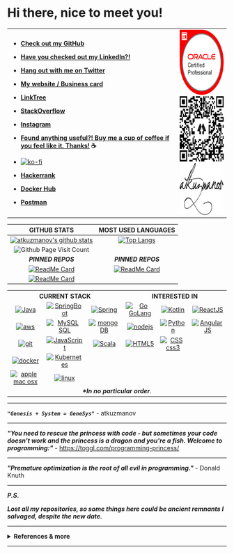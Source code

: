 # Hi there, nice to meet you!

<table cellspacing="1" cellpadding="2" valign="middle" style="border-collapse: collapse; border: none;">
  <tbody>
    <tr style="border: none;">
      <td style="border: none;">

- **[Check out my GitHub](https://github.com/atkuzmanov)**

- **[Have you checked out my LinkedIn?!](https://www.linkedin.com/in/atkuzmanov/)**

- **[Hang out with me on Twitter](https://twitter.com/atkuzmanov)**

- **[My website / Business card](https://atkuzmanov.wordpress.com/)**

- **[LinkTree](https://linktr.ee/atkuzmanov)**

- **[StackOverflow](https://stackoverflow.com/users/2356062/atkuzmanov)**

- **[Instagram](https://www.instagram.com/atkuzmanov/)**

- **[Found anything useful?! Buy me a cup of coffee if you feel like it. Thanks!️](https://sites.google.com/view/atkuzmanov/home) ☕**

- [![ko-fi](https://www.ko-fi.com/img/githubbutton_sm.svg)](https://ko-fi.com/V7V22AJ80)

- **[Hackerrank](https://www.hackerrank.com/atkuzmanov?hr_r=1)**
- **[Docker Hub](https://hub.docker.com/u/atkuzmanov/)**
- **[Postman](https://explore.postman.com/atkuzmanov)**
      </td>
      <td style="border: none;">
        <a href="https://www.youracclaim.com/badges/77eb4480-a202-44ae-85da-fb729e84081d/public_url"><img src="https://raw.githubusercontent.com/atkuzmanov/atkuzmanov/master/resources/atkuzmanov-ocjp-oracle-certified-professional-java-se-6-programmer.png" alt="ocjp badge" width="150" height="150"/></a>
        <br>
        <a href="https://linktr.ee/atkuzmanov"><img src="https://raw.githubusercontent.com/atkuzmanov/atkuzmanov/master/resources/atkuzmanov%20linktr%202020-08-13.png" alt="linktree qr code" width="150" height="150"/></a>
        <br>
        <a href="https://atkuzmanov.wordpress.com/"><img src="https://raw.githubusercontent.com/atkuzmanov/atkuzmanov/master/resources/atkuzmanov-pretty.png" alt="stylized name" width="170" height="120"/></a>
      </td>
  </tbody>
</table>

|GITHUB STATS|MOST USED LANGUAGES|
|:---:|:---:|
|[![atkuzmanov's github stats](https://github-readme-stats.vercel.app/api?username=atkuzmanov&hide=contribs,issues&count_private=true&show_icons=true&theme=tokyonight)](https://github.com/anuraghazra/github-readme-stats)|[![Top Langs](https://github-readme-stats.vercel.app/api/top-langs/?username=atkuzmanov&hide=Rich%20Text%20Format,html,css,python,javascript&langs_count=10&layout=compact&theme=tokyonight)](https://github.com/anuraghazra/github-readme-stats)|
|![Github Page Visit Count](https://komarev.com/ghpvc/?username=atkuzmanov)||
|***PINNED REPOS***|***PINNED REPOS***|
|[![ReadMe Card](https://github-readme-stats.vercel.app/api/pin/?username=atkuzmanov&repo=genesys-java-springboot-docker)](https://github.com/atkuzmanov/genesys-java-springboot-docker)|[![ReadMe Card](https://github-readme-stats.vercel.app/api/pin/?username=atkuzmanov&repo=genesys-java-springbt-parent-pom)](https://github.com/atkuzmanov/genesys-java-springbt-parent-pom)|
|[![ReadMe Card](https://github-readme-stats.vercel.app/api/pin/?username=atkuzmanov&repo=genesys-java-springbt-dockr-kubernts)](https://github.com/atkuzmanov/genesys-java-springbt-dockr-kubernts)||

<table border="0" cellspacing="1" cellpadding="2" allign="center">
  <tbody>
    <tr>
      <th colspan="3">CURRENT STACK</th>
      <th colspan="3">INTERESTED IN</th>
    </tr>
    <tr>
      <td align="center">
        <a href="https://www.java.com/en/">
          <img src="https://devicon.dev/devicon.git/icons/java/java-original-wordmark.svg" alt="Java" width="70" height="70"/>
        </a>
      </td>
      <td align="center">
        <a href="https://spring.io/projects/spring-boot">
          <img src="https://spring.io/images/projects/spring-boot-7f2e24fb962501672cc91ccd285ed2ba.svg" alt="SpringBoot" width="70" height="70"/>
        </a>
      </td>
      <td align="center">
        <a href="https://spring.io/">
          <img src="https://spring.io/images/spring-logo-9146a4d3298760c2e7e49595184e1975.svg" alt="Spring" width="70" height="70"/>
        </a>
      </td>
      <td align="center">
        <a href="https://golang.org/">
          <img src="https://golang.org/lib/godoc/images/go-logo-blue.svg" alt="Go GoLang" width="70" height="70"/>
        </a>
      </td>
      <td align="center">
        <a href="https://kotlinlang.org/">
          <img src="https://upload.wikimedia.org/wikipedia/commons/7/74/Kotlin-logo.svg" alt="Kotlin" width="70" height="70"/>
        </a>
      </td>
      <td align="center">
        <a href="https://reactjs.org/">
          <img src="https://devicon.dev/devicon.git/icons/react/react-original-wordmark.svg" alt="ReactJS" width="70" height="70"/>
        </a>
      </td>
    </tr>
    <tr>
      <td align="center">
        <a href="https://aws.amazon.com/">
          <img src="https://devicon.dev/devicon.git/icons/amazonwebservices/amazonwebservices-plain-wordmark.svg" alt="aws" width="70" height="70"/>
        </a>
      </td>
      <td align="center">
        <a href="">
          <a href="https://www.mysql.com/">
            <img src="https://devicon.dev/devicon.git/icons/mysql/mysql-plain-wordmark.svg" alt="MySQL SQL" width="70" height="70"/>
          </a>
        </a>
      </td>
      <td align="center">
        <a href="https://www.mongodb.com/">
          <img src="https://devicon.dev/devicon.git/icons/mongodb/mongodb-plain-wordmark.svg" alt="mongoDB" width="70" height="70"/>
        </a>
      </td>
      <td align="center">
        <a href="https://nodejs.org/en/">
          <img src="https://devicon.dev/devicon.git/icons/nodejs/nodejs-original-wordmark.svg" alt="nodejs" width="70" height="70"/>
        </a>
      </td>
      <td align="center">
        <a href="https://www.python.org/">
          <img src="https://devicon.dev/devicon.git/icons/python/python-plain-wordmark.svg" alt="Python" width="70" height="70"/> 
        </a>
      </td>
      <td align="center">
        <a href="https://angularjs.org/">
          <img src="https://devicon.dev/devicon.git/icons/angularjs/angularjs-plain-wordmark.svg" alt="AngularJS" width="70" height="70"/>
        </a>
      </td>
    </tr>
    <tr>
      <td align="center">
        <a href="https://github.com/">
          <img src="https://devicon.dev/devicon.git/icons/github/github-original-wordmark.svg" alt="git" width="70" height="70"/>
        </a>
      </td>
      <td align="center">
        <a href="https://en.wikipedia.org/wiki/JavaScript">
          <img src="https://devicon.dev/devicon.git/icons/javascript/javascript-plain.svg" alt="JavaScript" width="70" height="70"/>
        </a>
      </td>
      <td align="center">
        <a href="https://www.scala-lang.org/">
          <img src="https://devicon.dev/devicon.git/icons/scala/scala-plain-wordmark.svg" alt="Scala" width="70" height="70"/>
        </a>
      </td>
      <td align="center">
        <a href="https://en.wikipedia.org/wiki/HTML5">
          <img src="https://devicon.dev/devicon.git/icons/html5/html5-plain-wordmark.svg" alt="HTML5" width="70" height="70"/>
        </a>
      </td>
      <td align="center">
        <a href="https://en.wikipedia.org/wiki/CSS">
          <img src="https://devicon.dev/devicon.git/icons/css3/css3-plain-wordmark.svg" alt="CSS css3" width="70" height="70"/>
        </a>
      </td>
      <td align="center"></td>
    </tr>
    <tr>
      <td align="center">
        <a href="https://www.docker.com/">
          <img src="https://devicon.dev/devicon.git/icons/docker/docker-plain-wordmark.svg" alt="docker" width="70" height="70"/>
        </a>
      </td>
      <td align="center">
        <a href="https://kubernetes.io/">
          <img src="https://upload.wikimedia.org/wikipedia/commons/3/39/Kubernetes_logo_without_workmark.svg" alt="Kubernetes" width="70" height="70"/>
        </a>
      </td>
      <td align="center"></td>
      <td align="center"></td>
      <td align="center"></td>
      <td align="center"></td>
    </tr>
    <tr>
      <td align="center">
        <a href="https://en.wikipedia.org/wiki/MacOS">
          <img src="https://devicon.dev/devicon.git/icons/apple/apple-original.svg" alt="apple mac osx" width="70" height="70"/>
        </a>
      </td>
      <td align="center">
        <a href="https://en.wikipedia.org/wiki/Linux">
          <img src="https://devicon.dev/devicon.git/icons/linux/linux-original.svg" alt="linux" width="70" height="70"/>
        </a>
      </td>
      <td align="center"></td>
      <td align="center"></td>
      <td align="center"></td>
      <td align="center"></td>
    </tr>
    <tr>
      <td align="center" colspan="6"><b><i>*In no particular order</i></b>.</td>
    </tr>
  </tbody>
</table>

---

***```"Genesis + System = GeneSys"```*** - atkuzmanov

---

***"You need to rescue the princess with code - but sometimes your code doesn't work and the princess is a dragon and you're a fish. Welcome to programming:"*** - <https://toggl.com/programming-princess/>

---

***"Premature optimization is the root of all evil in programming."*** - Donald Knuth

---

***P.S.***

***Lost all my repositories, so some things here could be ancient remnants I salvaged, despite the new date.***

---

<details>
  <summary> <strong>References & more</strong> </summary>
  <br/>

  <blockquote>
  References

  <https://pixabay.com/photos/abstract-art-modern-art-design-1245745/>

  <https://giphy.com/gifs/pixels-github-commit-26u4nJPf0JtQPdStq>

  <https://media.giphy.com/media/26u4nJPf0JtQPdStq/giphy.gif>

  <https://toggl.com/programming-princess/>

  <https://github.com/anuraghazra/github-readme-stats>

  <https://www.youracclaim.com/badges/77eb4480-a202-44ae-85da-fb729e84081d/public_url>

  <https://devicon.dev/>

  <https://www.iconfinder.com/>

  <https://spring.io/>

  <https://en.wikipedia.org/wiki/Kotlin_(programming_language)>

  <https://en.wikipedia.org/wiki/Kubernetes>

  <https://golang.org/>
  </blockquote>
  
  <img src="https://media.giphy.com/media/26u4nJPf0JtQPdStq/giphy.gif" alt="example temporary" width="480" height="184"/> 

</details>

---

<!--
👋 😃
**atkuzmanov/atkuzmanov** is a ✨ _special_ ✨ repository because its `README.md` (this file) appears on your GitHub profile.

Here are some ideas to get you started:

- 🔭 I’m currently working on ...
- 🌱 I’m currently learning ...
- 👯 I’m looking to collaborate on ...
- 🤔 I’m looking for help with ...
- 💬 Ask me about ...
- 📫 How to reach me: ...
- 😄 Pronouns: ...
- ⚡ Fun fact: ...
-->

<!--
<a href="https://atkuzmanov.wordpress.com/"><img src="https://raw.githubusercontent.com/atkuzmanov/atkuzmanov/master/resources/atkuzmanov-pretty.png" alt="stylized name" width="170" height="120"/></a>
-->
